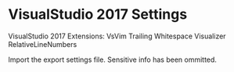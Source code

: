 # VisualStudio 2017 Settings

VisualStudio 2017 Extensions:
VsVim
Trailing Whitespace Visualizer
RelativeLineNumbers

Import the export settings file. Sensitive info has been ommitted.
